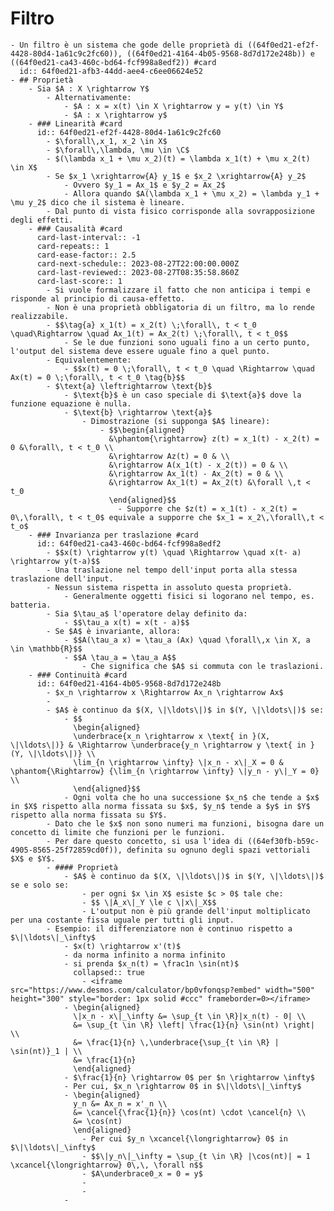 # Filtro
	- Un filtro è un sistema che gode delle proprietà di ((64f0ed21-ef2f-4428-80d4-1a61c9c2fc60)), ((64f0ed21-4164-4b05-9568-8d7d172e248b)) e ((64f0ed21-ca43-460c-bd64-fcf998a8edf2)) #card
	  id:: 64f0ed21-afb3-44dd-aee4-c6ee06624e52
	- ## Proprietà
		- Sia $A : X \rightarrow Y$
			- Alternativamente:
				- $A : x = x(t) \in X \rightarrow y = y(t) \in Y$
				- $A : x \rightarrow y$
		- ### Linearità #card
		  id:: 64f0ed21-ef2f-4428-80d4-1a61c9c2fc60
			- $\forall\,x_1, x_2 \in X$
			- $\forall\,\lambda, \mu \in \C$
			- $(\lambda x_1 + \mu x_2)(t) = \lambda x_1(t) + \mu x_2(t) \in X$
			- Se $x_1 \xrightarrow{A} y_1$ e $x_2 \xrightarrow{A} y_2$
				- Ovvero $y_1 = Ax_1$ e $y_2 = Ax_2$
				- Allora quando $A(\lambda x_1 + \mu x_2) = \lambda y_1 + \mu y_2$ dico che il sistema è lineare.
			- Dal punto di vista fisico corrisponde alla sovrapposizione degli effetti.
		- ### Causalità #card
		  card-last-interval:: -1
		  card-repeats:: 1
		  card-ease-factor:: 2.5
		  card-next-schedule:: 2023-08-27T22:00:00.000Z
		  card-last-reviewed:: 2023-08-27T08:35:58.860Z
		  card-last-score:: 1
			- Si vuole formalizzare il fatto che non anticipa i tempi e risponde al principio di causa-effetto.
			- Non è una proprietà obbligatoria di un filtro, ma lo rende realizzabile.
			- $$\tag{a} x_1(t) = x_2(t) \;\forall\, t < t_0 \quad\Rightarrow \quad Ax_1(t) = Ax_2(t) \;\forall\, t < t_0$$
				- Se le due funzioni sono uguali fino a un certo punto, l'output del sistema deve essere uguale fino a quel punto.
			- Equivalentemente:
				- $$x(t) = 0 \;\forall\, t < t_0 \quad \Rightarrow \quad Ax(t) = 0 \;\forall\, t < t_0 \tag{b}$$
			- $\text{a} \leftrightarrow \text{b}$
				- $\text{b}$ è un caso speciale di $\text{a}$ dove la funzione equazione è nulla.
				- $\text{b} \rightarrow \text{a}$
					- Dimostrazione (si supponga $A$ lineare):
						- $$\begin{aligned}
						  &\phantom{\rightarrow} z(t) = x_1(t) - x_2(t) = 0 &\forall\, t < t_0 \\
						  &\rightarrow Az(t) = 0 & \\
						  &\rightarrow A(x_1(t) - x_2(t)) = 0 & \\
						  &\rightarrow Ax_1(t) - Ax_2(t) = 0 & \\
						  &\rightarrow Ax_1(t) = Ax_2(t) &\forall \,t < t_0
						  \end{aligned}$$
							- Supporre che $z(t) = x_1(t) - x_2(t) = 0\,\forall\, t < t_0$ equivale a supporre che $x_1 = x_2\,\forall\,t < t_o$
		- ### Invarianza per traslazione #card
		  id:: 64f0ed21-ca43-460c-bd64-fcf998a8edf2
			- $$x(t) \rightarrow y(t) \quad \Rightarrow \quad x(t- a) \rightarrow y(t-a)$$
			- Una traslazione nel tempo dell'input porta alla stessa traslazione dell'input.
			- Nessun sistema rispetta in assoluto questa proprietà.
				- Generalmente oggetti fisici si logorano nel tempo, es. batteria.
			- Sia $\tau_a$ l'operatore delay definito da:
				- $$\tau_a x(t) = x(t - a)$$
			- Se $A$ è invariante, allora:
				- $$A(\tau_a x) = \tau_a (Ax) \quad \forall\,x \in X, a \in \mathbb{R}$$
				- $$A \tau_a = \tau_a A$$
					- Che significa che $A$ si commuta con le traslazioni.
		- ### Continuità #card
		  id:: 64f0ed21-4164-4b05-9568-8d7d172e248b
			- $x_n \rightarrow x \Rightarrow Ax_n \rightarrow Ax$
			-
			- $A$ è continuo da $(X, \|\ldots\|)$ in $(Y, \|\ldots\|)$ se:
				- $$
				  \begin{aligned}
				  \underbrace{x_n \rightarrow x \text{ in }(X, \|\ldots\|)} & \Rightarrow \underbrace{y_n \rightarrow y \text{ in }(Y, \|\ldots\|)} \\
				  \lim_{n \rightarrow \infty} \|x_n - x\|_X = 0 & \phantom{\Rightarrow} {\lim_{n \rightarrow \infty} \|y_n - y\|_Y = 0} \\
				  \end{aligned}$$
				- Ogni volta che ho una successione $x_n$ che tende a $x$ in $X$ rispetto alla norma fissata su $x$, $y_n$ tende a $y$ in $Y$ rispetto alla norma fissata su $Y$.
			- Dato che le $x$ non sono numeri ma funzioni, bisogna dare un concetto di limite che funzioni per le funzioni.
			- Per dare questo concetto, si usa l'idea di ((64ef30fb-b59c-4905-8565-25f72859cd0f)), definita su ognuno degli spazi vettoriali $X$ e $Y$.
			- #### Proprietà
				- $A$ è continuo da $(X, \|\ldots\|)$ in $(Y, \|\ldots\|)$ se e solo se:
					- per ogni $x \in X$ esiste $c > 0$ tale che:
					- $$ \|A_x\|_Y \le c \|x\|_X$$
					- L'output non è più grande dell'input moltiplicato per una costante fissa uguale per tutti gli input.
			- Esempio: il differenziatore non è continuo rispetto a $\|\ldots\|_\infty$
				- $x(t) \rightarrow x'(t)$
				- da norma infinito a norma infinito
				- si prenda $x_n(t) = \frac1n \sin(nt)$
				  collapsed:: true
					- <iframe src="https://www.desmos.com/calculator/bp0vfonqsp?embed" width="500" height="300" style="border: 1px solid #ccc" frameborder=0></iframe>
				- \begin{aligned}
				  \|x_n - x\|_\infty &= \sup_{t \in \R}|x_n(t) - 0| \\
				  &= \sup_{t \in \R} \left| \frac{1}{n} \sin(nt) \right| \\
				  &= \frac{1}{n} \,\underbrace{\sup_{t \in \R} | \sin(nt)}_1 | \\
				  &= \frac{1}{n}
				  \end{aligned}
				- $\frac{1}{n} \rightarrow 0$ per $n \rightarrow \infty$
				- Per cui, $x_n \rightarrow 0$ in $\|\ldots\|_\infty$
				- \begin{aligned}
				  y_n &= Ax_n = x'_n \\
				  &= \cancel{\frac{1}{n}} \cos(nt) \cdot \cancel{n} \\
				  &= \cos(nt)
				  \end{aligned}
					- Per cui $y_n \xcancel{\longrightarrow} 0$ in $\|\ldots\|_\infty$
					- $$\|y_n\|_\infty = \sup_{t \in \R} |\cos(nt)| = 1 \xcancel{\longrightarrow} 0\,\, \forall n$$
					- $A\underbrace0_x = 0 = y$
					-
					-
				-